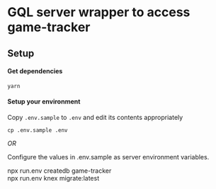 # GQL server wrapper to access game-tracker

## Setup

#### Get dependencies 
    yarn
    
#### Setup your environment
    
Copy `.env.sample` to `.env` and edit its contents appropriately

    cp .env.sample .env
    
*OR*

Configure the values in .env.sample as server environment variables.
    
    
    
npx run.env createdb game-tracker    
npx run.env knex migrate:latest
    